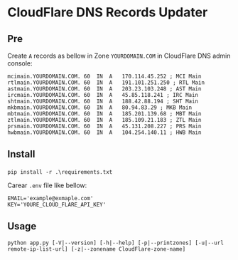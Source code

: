 # CloudFlare DNS Records Updater

## Pre
Create `A` records as bellow in Zone `YOURDOMAIN.COM` in CloudFlare DNS admin console:

```
mcimain.YOURDOMAIN.COM.	60	IN	A	170.114.45.252 ; MCI Main
rtlmain.YOURDOMAIN.COM.	60	IN	A	191.101.251.250 ; RTL Main
astmain.YOURDOMAIN.COM.	60	IN	A	203.23.103.248 ; AST Main
ircmain.YOURDOMAIN.COM.	60	IN	A	45.85.118.241 ; IRC Main
shtmain.YOURDOMAIN.COM.	60	IN	A	188.42.88.194 ; SHT Main
mkbmain.YOURDOMAIN.COM.	60	IN	A	80.94.83.29 ; MKB Main
mbtmain.YOURDOMAIN.COM.	60	IN	A	185.201.139.68 ; MBT Main
ztlmain.YOURDOMAIN.COM.	60	IN	A	185.109.21.183 ; ZTL Main
prsmain.YOURDOMAIN.COM.	60	IN	A	45.131.208.227 ; PRS Main
hwbmain.YOURDOMAIN.COM.	60	IN	A	104.254.140.11 ; HWB Main
```
## Install
‍‍`pip install -r .\requirements.txt`

Carear `.env` file like bellow:

```
EMAIL='example@exmaple.com'
KEY='YOURE_CLOUD_FLARE_API_KEY'
```

## Usage
```
python app.py [-V|--version] [-h|--help] [-p|--printzones] [-u|--url remote-ip-list-url] [-z|--zonename CloudFlare-zone-name]
```
